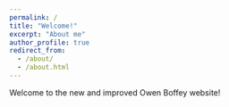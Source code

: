 ```yaml
---
permalink: /
title: "Welcome!"
excerpt: "About me"
author_profile: true
redirect_from: 
  - /about/
  - /about.html
---
```


Welcome to the new and improved Owen Boffey website!
